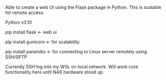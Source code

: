 Able to create a web UI using the Flask package in Python. This is scalable for remote access.

Python v3.10

pip install flask	<- web ui

pip install gunicorn	<- for scalability

pip install paramiko	<- for connecting to Linux server remotely using SSH/SFTP

Currently SSH'ing into my WSL on local network. Will work core functionality here until NAS hardware stood up.


